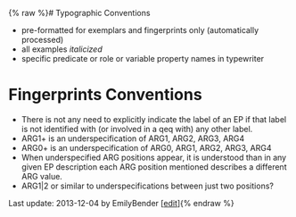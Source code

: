 {% raw %}# Typographic Conventions

- pre-formatted for exemplars and fingerprints only (automatically
processed)
- all examples *italicized*
- specific predicate or role or variable property names in typewriter

# Fingerprints Conventions

- There is not any need to explicitly indicate the label of an EP if
that label is not identified with (or involved in a qeq with) any
other label.
- ARG1+ is an underspecification of ARG1, ARG2, ARG3, ARG4
- ARG0+ is an underspecification of ARG0, ARG1, ARG2, ARG3, ARG4
- When underspecified ARG positions appear, it is understood than in
any given EP description each ARG position mentioned describes a
different ARG value.
- ARG1\|2 or similar to underspecifications between just two
positions?

Last update: 2013-12-04 by EmilyBender [[edit](https://github.com/delph-in/docs/wiki/ErgSemantics_Conventions/_edit)]{% endraw %}